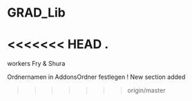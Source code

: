 # GRAD_Lib
<<<<<<< HEAD
.
=======
workers Fry & Shura

Ordnernamen in AddonsOrdner festlegen !
New section added

>>>>>>> origin/master
